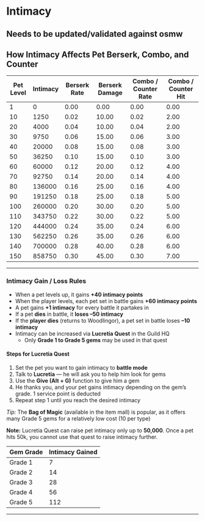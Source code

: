# Intimacy

## Needs to be updated/validated against osmw


## How Intimacy Affects Pet Berserk, Combo, and Counter

| Pet Level | Intimacy | Berserk Rate | Berserk Damage | Combo / Counter Rate | Combo / Counter Hit |
| --------- | -------- | ------------ | -------------- | -------------------- | ------------------- |
| 1         | 0        | 0.00         | 0.00           | 0.00                 | 0.00                |
| 10        | 1250     | 0.02         | 10.00          | 0.02                 | 2.00                |
| 20        | 4000     | 0.04         | 10.00          | 0.04                 | 2.00                |
| 30        | 9750     | 0.06         | 15.00          | 0.06                 | 3.00                |
| 40        | 20000    | 0.08         | 15.00          | 0.08                 | 3.00                |
| 50        | 36250    | 0.10         | 15.00          | 0.10                 | 3.00                |
| 60        | 60000    | 0.12         | 20.00          | 0.12                 | 4.00                |
| 70        | 92750    | 0.14         | 20.00          | 0.14                 | 4.00                |
| 80        | 136000   | 0.16         | 25.00          | 0.16                 | 4.00                |
| 90        | 191250   | 0.18         | 25.00          | 0.18                 | 5.00                |
| 100       | 260000   | 0.20         | 30.00          | 0.20                 | 5.00                |
| 110       | 343750   | 0.22         | 30.00          | 0.22                 | 5.00                |
| 120       | 444000   | 0.24         | 35.00          | 0.24                 | 6.00                |
| 130       | 562250   | 0.26         | 35.00          | 0.26                 | 6.00                |
| 140       | 700000   | 0.28         | 40.00          | 0.28                 | 6.00                |
| 150       | 858750   | 0.30         | 45.00          | 0.30                 | 7.00                |

---

### Intimacy Gain / Loss Rules

- When a pet levels up, it gains **+40 intimacy points**  
- When the player levels, each pet set in battle gains **+60 intimacy points**  
- A pet gains **+1 intimacy** for every battle it partakes in  
- If a pet **dies** in battle, it **loses –50 intimacy**  
- If the **player dies** (returns to Woodlingor), a pet set in battle loses **–10 intimacy**  
- Intimacy can be increased via **Lucretia Quest** in the Guild HQ  
  - Only **Grade 1 to Grade 5 gems** may be used in that quest  

#### Steps for Lucretia Quest

1. Set the pet you want to gain intimacy to **battle mode**  
2. Talk to **Lucretia** — he will ask you to help him look for gems  
3. Use the **Give (Alt + G)** function to give him a gem  
4. He thanks you, and your pet gains intimacy depending on the gem’s grade. 1 service point is deducted  
5. Repeat step 1 until you reach the desired intimacy  

*Tip:* The **Bag of Magic** (available in the item mall) is popular, as it offers many Grade 5 gems for a relatively low cost (10 per type)

**Note:** Lucretia Quest can raise pet intimacy only up to **50,000**. Once a pet hits 50k, you cannot use that quest to raise intimacy further.

| Gem Grade | Intimacy Gained |
| --------- | --------------- |
| Grade 1   | 7               |
| Grade 2   | 14              |
| Grade 3   | 28              |
| Grade 4   | 56              |
| Grade 5   | 112             |

---
